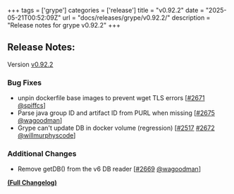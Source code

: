 +++
tags = ['grype']
categories = ['release']
title = "v0.92.2"
date = "2025-05-21T00:52:09Z"
url = "docs/releases/grype/v0.92.2/"
description = "Release notes for grype v0.92.2"
+++

## Release Notes:
Version [v0.92.2](https://github.com/anchore/grype/releases/tag/v0.92.2)

### Bug Fixes

- unpin dockerfile base images to prevent wget TLS errors [[#2671](https://github.com/anchore/grype/pull/2671) [@spiffcs](https://github.com/spiffcs)]
- Parse java group ID and artifact ID from PURL when missing [[#2675](https://github.com/anchore/grype/pull/2675) [@wagoodman](https://github.com/wagoodman)]
- Grype can't update DB in docker volume (regression) [[#2517](https://github.com/anchore/grype/issues/2517) [#2672](https://github.com/anchore/grype/pull/2672) [@willmurphyscode](https://github.com/willmurphyscode)]

### Additional Changes

- Remove getDB() from the v6 DB reader [[#2669](https://github.com/anchore/grype/pull/2669) [@wagoodman](https://github.com/wagoodman)]

**[(Full Changelog)](https://github.com/anchore/grype/compare/v0.92.1...v0.92.2)**
